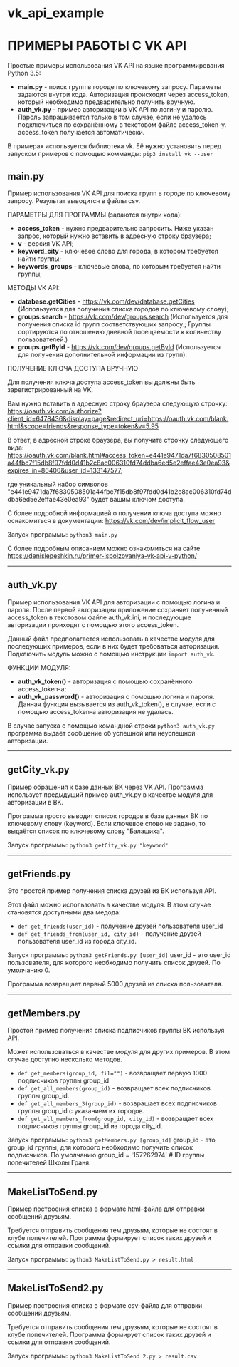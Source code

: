 # vk_api_example

ПРИМЕРЫ РАБОТЫ С VK API
=
Простые примеры использования VK API на языке программирования Python 3.5:
- **main.py** - поиск групп в городе по ключевому запросу. Параметы задаются внутри кода. Авторизация происходит через access_token, который необходимо предварительно получить вручную.
- **auth_vk.py** - пример авторизации в VK API по логину и паролю. Пароль запрашивается только в том случае, если не удалось подключиться по сохранённому в текстовом файле access_token-у. access_token получается автоматически. 

В примерах используется библиотека vk. Её нужно установить перед запуском примеров с помощью комманды: `pip3 install vk --user`

main.py
-
Пример использования VK API для поиска групп в городе по ключевому запросу. Результат выводится в файлы csv.

ПАРАМЕТРЫ ДЛЯ ПРОГРАММЫ (задаются внутри кода):
-    **access_token** - нужно предварительно запросить. Ниже указан запрос, который нужно вставить в адресную строку браузера;
-    **v** - версия VK API;
-    **keyword_city** - ключевое слово для города, в котором требуется найти группы;
-    **keywords_groups** - ключевые слова, по которым требуется найти группы;


МЕТОДЫ VK API:
-    **database.getCities** - https://vk.com/dev/database.getCities
    (Используется для получения списка городов по ключевому слову);
-    **groups.search** - https://vk.com/dev/groups.search
    (Используется для получения списка id групп соответствующих запросу.;
    Группы сортируются по отношению дневной посещаемости к количеству пользователей.)
-    **groups.getById** - https://vk.com/dev/groups.getById
    (Используется для получения дополнительной информации из групп).


ПОЛУЧЕНИЕ КЛЮЧА ДОСТУПА ВРУЧНУЮ

Для получения ключа доступа access_token вы должны быть зарегистрированный на VK.

Вам нужно вставить в адресную строку браузера следующую строчку:
https://oauth.vk.com/authorize?client_id=6478436&display=page&redirect_uri=https://oauth.vk.com/blank.html&scope=friends&response_type=token&v=5.95

В ответ, в адресной строке браузера, вы получите строчку следующего вида:
https://oauth.vk.com/blank.html#access_token=e441e9471da7f6830508501a44fbc7f15db8f97fdd0d41b2c8ac006310fd74ddba6ed5e2effae43e0ea93&expires_in=86400&user_id=133147577,

где уникальный набор символов "e441e9471da7f6830508501a44fbc7f15db8f97fdd0d41b2c8ac006310fd74ddba6ed5e2effae43e0ea93" будет вашим ключом доступа.

С более подробной информацией о получении ключа доступа можно оснакомиться в документации: https://vk.com/dev/implicit_flow_user

Запуск программы:
`python3 main.py
`

С более подробным описанием можно ознакомиться на сайте https://denislepeshkin.ru/primer-ispolzovaniya-vk-api-v-python/

---

auth_vk.py
-
Пример использования VK API для авторизации с помощью логина и пароля. После первой авторизации приложение сохраняет полученный access_token в текстовом файле auth_vk.ini, и последующие авторизации проиходят с помощью этого access_token.
 
Данный файл предполагается использовать в качестве модуля для последующих примеров, если в них будет требоваться авторизация. Подключить модуль можно с помощью инструкции  `import auth_vk`.

ФУНКЦИИ МОДУЛЯ:

- **auth_vk_token()** -  авторизация с помощью сохранённого access_token-а;
- **auth_vk_password()** - авторизация с помощью логина и пароля. Данная функция вызывается из auth_vk_token(), в случае, если с помощью access_token-а авторизация не удалась.  

В случае запуска с помощью командной строки `python3 auth_vk.py` программа выдаёт сообщение об успешной или неуспешной авторизации.

---
getCity_vk.py
-
Пример обращения к базе данных ВК через VK API. Программа использует предыдущий пример auth_vk.py в качестве модуля для авторизации в ВК.

Программа просто выводит список городов в базе данных ВК по ключевому слову (keyword). Если ключевое слово не задано, то выдаётся список по ключевому слову "Балашиха".

Запуск программы:
`python3 getCity_vk.py "keyword"`

---
getFriends.py
-
Это простой пример получения списка друзей из ВК используя API.

Этот файл можно использовать в качестве модуля. В этом случае становятся доступными два медода:
- `def get_friends(user_id)` - получение друзей пользователя user_id
- `def get_friends_from(user_id, city_id)` - получение друзей пользователя user_id из города city_id.

Запуск программы:
`python3 getFriends.py [user_id]`
user_id - это user_id пользователя, для которого необходимо получить список друзей. По умолчанию 0.

Программа возвращает первый 5000 друзей из списка пользователя.

---
getMembers.py
-
Простой пример получения списка подписчиков группы ВК используя API.

Может использоваться в качестве модуля для других примеров. В этом случае доступно несколько методов.
- `def get_members(group_id, fil="")` - возвращает первую 1000 подписчиков группы group_id.
- `def get_all_members(group_id)` - возвращает всех подписчиков группы group_id.
- `def get_all_members_3(group_id)` - возвращает всех подписчиков группы group_id с указанием их городов.
- `def get_all_members_from(group_id, city_id)` - возвращает всех подписчиков группы group_id из города city_id.

Запуск программы:
`python3 getMembers.py [group_id]`
group_id - это group_id группы, для которого необходимо получить список подписчиков. По умолчанию group_id = '157262974'  # ID группы попечителей Школы Граня.

---
MakeListToSend.py
-
Пример построения списка в формате html-файла для отправки сообщений друзьям.

Требуется отправить сообщения тем друзьям, которые не состоят в клубе попечителей. 
Программа формирует список таких друзей и ссылки для отправки сообщений.

Запуск программы:
`python3 MakeListToSend.py > result.html`

---
MakeListToSend2.py
-
Пример построения списка в формате csv-файла для отправки сообщений друзьям.

Требуется отправить сообщения тем друзьям, которые не состоят в клубе попечителей. 
Программа формирует список таких друзей и ссылки для отправки сообщений.

Запуск программы:
`python3 MakeListToSend 2.py > result.csv`